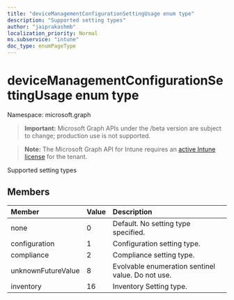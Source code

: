 ```yaml
---
title: "deviceManagementConfigurationSettingUsage enum type"
description: "Supported setting types"
author: "jaiprakashmb"
localization_priority: Normal
ms.subservice: "intune"
doc_type: enumPageType
---
```


# deviceManagementConfigurationSettingUsage enum type

Namespace: microsoft.graph
> **Important:** Microsoft Graph APIs under the /beta version are subject to change; production use is not supported.

> **Note:** The Microsoft Graph API for Intune requires an [active Intune license](https://go.microsoft.com/fwlink/?linkid=839381) for the tenant.


Supported setting types

## Members
|Member|Value|Description|
|:---|:---|:---|
|none|0|Default. No setting type specified.|
|configuration|1|Configuration setting type.|
|compliance|2|Compliance setting type.|
|unknownFutureValue|8|Evolvable enumeration sentinel value. Do not use.|
|inventory|16|Inventory Setting type.|
